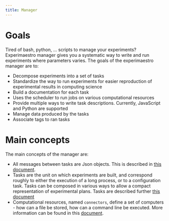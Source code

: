 ```yaml
---
title: Manager
---
```


# Goals

Tired of bash, python, ... scripts to manage your experiments? Experimaestro manager
gives you a systematic way to write and run experiments where parameters varies.
The goals of the experimaestro manager are to:

* Decompose experiments into a set of tasks
* Standardize the way to run experiments for easier reproduction of experimental results in computing science
* Build a documentation for each task
* Uses the scheduler to run jobs on various computational resources
* Provide multiple ways to write task descriptions. Currently, JavaScript and Python are supported
* Manage data produced by the tasks
* Associate tags to ran tasks

# Main concepts

The main concepts of the manager are:

* All messages between tasks are Json objects. This is described in [this document](json.md).
* Tasks are the unit on which experiments are built, and correspond roughly to either the execution of a long process,
    or to a configuration task. Tasks can be composed in various ways to allow a compact representation of
    experimental plans.  Tasks are described further [this document](tasks.md)
* Computational resources, named `connectors`, define a set of computers - how can a file be stored, how can a
    command line be executed. More information can be found in this [document](../scheduler/connectors.md).
